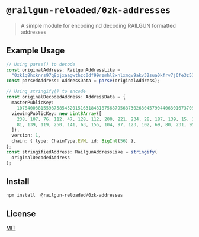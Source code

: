 # `@railgun-reloaded/0zk-addresses`

> A simple module for encoding nd decoding RAILGUN formatted addresses

## Example Usage

```ts
// Using parse() to decode
const originalAddress: RailgunAddressLike =
  "0zk1q8hxknrs97q8pjxaagwthzc0df99rzmhl2xnlxmgv9akv32sua0kfrv7j6fe3z53llhxknrs97q8pjxaagwthzc0df99rzmhl2xnlxmgv9akv32sua0kg0zpzts";
const parsedAddress: AddressData = parse(originalAddress);

// Using stringify() to encode
const originalDecodedAddress: AddressData = {
  masterPublicKey:
    107840038155987585452015163184318756879563730268045790440630167370538141835108n,
  viewingPublicKey: new Uint8Array([
    238, 107, 76, 112, 47, 128, 112, 200, 221, 234, 28, 187, 139, 15, 106, 74,
    81, 139, 119, 250, 141, 63, 155, 104, 97, 123, 102, 69, 80, 231, 95, 100,
  ]),
  version: 1,
  chain: { type: ChainType.EVM, id: BigInt(56) },
};
const stringifiedAddress: RailgunAddressLike = stringify(
  originalDecodedAddress
);
```

## Install

```sh
npm install  @railgun-reloaded/0zk-addresses
```

## License

[MIT](LICENSE)
